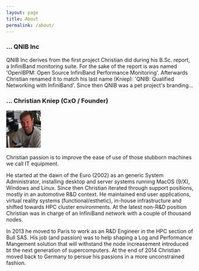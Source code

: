 ```yaml
---
layout: page
title: About
permalink: /about/
---
```


### ... QNIB Inc

QNIB Inc derives from the first project Christian did during his B.Sc. report, a InfiniBand monitoring suite.
For the sake of the report is was named 'OpenIBPM: Open Source InfiniBand Performance Monitoring'. Afterwards
Christian renamed it to match his last name (Kniep): 'QNIB: Qualified Networking with InfiniBand'.
Since then QNIB was a pet project's branding...

### ... Christian Kniep (CxO / Founder)
<div id="portrait">
    <img height="100" src="/pics/Christian.png">
</div>

Christian passion is to improve the ease of use of those stubborn machines we call IT equipment.

He started at the dawn of the Euro (2002) as an generic System Administrator, installing desktop
and server systems running MacOS (9/X), Windows and Linux.
Since then Christian iterated through support positions, mostly in an automotive R&D context.
He maintained end user applications, virtual reality systems (functional/esthetic),
in-house infrastructure and shifted towards HPC cluster environments.
At the latest non-R&D position Christian was in charge of an InfiniBand network with a couple of thousand nodes.

In 2013 he moved to Paris to work as an R&D Engineer in the HPC section of Bull SAS. His job (and passion) was
to help shaping a Log and Performance Mangement solution that will withstand the node increasement introduced bt the next generation of
supercomputers. At the end of 2014 Christian moved back to Germany to persue his passions in a more unconstrained fashion.